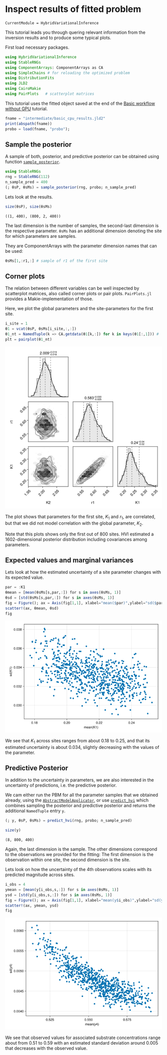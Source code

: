 # Inspect results of fitted problem


``` @meta
CurrentModule = HybridVariationalInference  
```

This tutorial leads you through quering relevant information from the
inversion results and to produce some typical plots.

First load necessary packages.

``` julia
using HybridVariationalInference
using StableRNGs
using ComponentArrays: ComponentArrays as CA
using SimpleChains # for reloading the optimized problem
using DistributionFits
using JLD2
using CairoMakie
using PairPlots   # scatterplot matrices
```

This tutorial uses the fitted object saved at the end of the
[Basic workflow without GPU](@ref) tutorial.

``` julia
fname = "intermediate/basic_cpu_results.jld2"
print(abspath(fname))
probo = load(fname, "probo");
```

## Sample the posterior

A sample of both, posterior, and predictive posterior can be obtained
using function [`sample_posterior`](@ref).

``` julia
using StableRNGs
rng = StableRNG(112)
n_sample_pred = 400
(; θsP, θsMs) = sample_posterior(rng, probo; n_sample_pred)
```

Lets look at the results.

``` julia
size(θsP), size(θsMs)
```

    ((1, 400), (800, 2, 400))

The last dimension is the number of samples, the second-last dimension is
the respective parameter. `θsMs` has an additional dimension denoting
the site for which parameters are samples.

They are ComponentArrays with the parameter dimension names that can be used:

``` julia
θsMs[1,:r1,:] # sample of r1 of the first site
```

## Corner plots

The relation between different variables can be well inspected by
scatterplot matrices, also called corner plots or pair plots.
`PairPlots.jl` provides a Makie-implementation of those.

Here, we plot the global parameters and the site-parameters for the first site.

``` julia
i_site = 1
θ1 = vcat(θsP, θsMs[i_site,:,:])
θ1_nt = NamedTuple(k => CA.getdata(θ1[k,:]) for k in keys(θ1[:,1])) # 
plt = pairplot(θ1_nt)
```

![](inspect_results_files/figure-commonmark/cell-8-output-1.png)

The plot shows that parameters for the first site, $K_1$ and $r_1$, are correlated,
but that we did not model correlation with the global parameter, $K_2$.

Note that this plots shows only the first out of 800 sites.
HVI estimated a 1602-dimensional posterior distribution including
covariances among parameters.

## Expected values and marginal variances

Lets look at how the estimated uncertainty of a site parameter changes with
its expected value.

``` julia
par = :K1
θmean = [mean(θsMs[s,par,:]) for s in axes(θsMs, 1)]
θsd = [std(θsMs[s,par,:]) for s in axes(θsMs, 1)]
fig = Figure(); ax = Axis(fig[1,1], xlabel="mean($par)",ylabel="sd($par)")
scatter!(ax, θmean, θsd) 
fig
```

![](inspect_results_files/figure-commonmark/cell-10-output-1.png)

We see that $K_1$ across sites ranges from about 0.18 to 0.25, and that
its estimated uncertainty is about 0.034, slightly decreasing with the
values of the parameter.

## Predictive Posterior

In addition to the uncertainty in parameters, we are also interested in
the uncertainty of predictions, i.e. the predictive posterior.

We cam either run the PBM for all the parameter samples that we obtained already,
using the [`AbstractModelApplicator`](@ref), or use [`predict_hvi`](@ref) which combines
sampling the posterior and predictive posterior and returns the additional
`NamedTuple` entry `y`.

``` julia
(; y, θsP, θsMs) = predict_hvi(rng, probo; n_sample_pred)
```

``` julia
size(y)
```

    (8, 800, 400)

Again, the last dimension is the sample.
The other dimensions correspond to the observations we provided for the fitting:
The first dimension is the observation within one site, the second dimension is the site.

Lets look on how the uncertainty of the 4th observations scales with its
predicted magnitude across sites.

``` julia
i_obs = 4
ymean = [mean(y[i_obs,s,:]) for s in axes(θsMs, 1)]
ysd = [std(y[i_obs,s,:]) for s in axes(θsMs, 1)]
fig = Figure(); ax = Axis(fig[1,1], xlabel="mean(y$i_obs)",ylabel="sd(y$i_obs)")
scatter!(ax, ymean, ysd) 
fig
```

![](inspect_results_files/figure-commonmark/cell-13-output-1.png)

We see that observed values for associated substrate concentrations range about from
0.51 to 0.59 with an estimated standard deviation around 0.005 that decreases
with the observed value.
